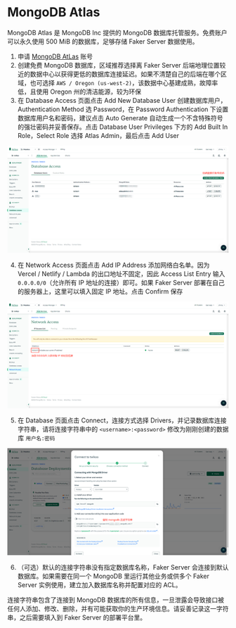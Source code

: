 # MongoDB Atlas

MongoDB Atlas 是 MongoDB Inc 提供的 MongoDB 数据库托管服务。免费账户可以永久使用 500 MiB 的数据库，足够存储 Faker Server 数据使用。

1. 申请 [MongoDB AtLas](https://www.mongodb.com/cloud/atlas/register) 账号
2. 创建免费 MongoDB 数据库，区域推荐选择离 Faker Server 后端地理位置较近的数据中心以获得更低的数据库连接延迟。如果不清楚自己的后端在哪个区域，也可选择 `AWS / Oregon (us-west-2)`，该数据中心基建成熟，故障率低，且使用 Oregon 州的清洁能源，较为环保
3. 在 Database Access 页面点击 Add New Database User 创建数据库用户，Authentication Method 选 Password，在 Password Authentication 下设置数据库用户名和密码，建议点击 Auto Generate 自动生成一个不含特殊符号的强壮密码并妥善保存。点击 Database User Privileges 下方的 Add Built In Role，Select Role 选择 Atlas Admin，最后点击 Add User

![](../static/mongodb-1.png)

4. 在 Network Access 页面点击 Add IP Address 添加网络白名单。因为 Vercel / Netlify / Lambda 的出口地址不固定，因此 Access List Entry 输入 `0.0.0.0/0`（允许所有 IP 地址的连接）即可。如果 Faker Server 部署在自己的服务器上，这里可以填入固定 IP 地址。点击 Confirm 保存

![](../static/mongodb-2.png)

5. 在 Database 页面点击 Connect，连接方式选择 Drivers，并记录数据库连接字符串，请将连接字符串中的 `<username>:<password>` 修改为刚刚创建的数据库 `用户名:密码`

![](../static/mongodb-3.png)

6. （可选）默认的连接字符串没有指定数据库名称，Faker Server 会连接到默认数据库。如果需要在同一个 MongoDB 里运行其他业务或供多个 Faker Server 实例使用，建立加入数据库名称并配置对应的 ACL。

连接字符串包含了连接到 MongoDB 数据库的所有信息，一旦泄露会导致接口被任何人添加、修改、删除，并有可能获取你的生产环境信息。请妥善记录这一字符串，之后需要填入到 Faker Server 的部署平台里。
